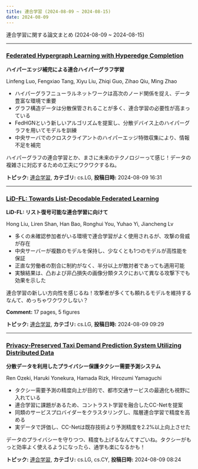 ```yaml
---
title: 連合学習 (2024-08-09 ~ 2024-08-15)
date: 2024-08-09
---
```


連合学習に関する論文まとめ (2024-08-09 ~ 2024-08-15)


- - -

### [Federated Hypergraph Learning with Hyperedge Completion](http://arxiv.org/abs/2408.05160)

**ハイパーエッジ補完による連合ハイパーグラフ学習**

Linfeng Luo, Fengxiao Tang, Xiyu Liu, Zhiqi Guo, Zihao Qiu, Ming Zhao

- ハイパーグラフニューラルネットワークは高次のノード関係を捉え、データ豊富な環境で重要
- グラフ構造データは分散保管されることが多く、連合学習の必要性が高まっている
- FedHGNという新しいアルゴリズムを提案し、分散デバイス上のハイパーグラフを用いてモデルを訓練
- 中央サーバでのクロスクライアントのハイパーエッジ特徴収集により、情報不足を補完

ハイパーグラフの連合学習とか、まさに未来のテクノロジーって感じ！データの複雑さに対応するための工夫にワクワクするね。



**トピック:** [連合学習](../../fl), **カテゴリ:** cs.LG, **投稿日時:** 2024-08-09 16:31


- - -

### [LiD-FL: Towards List-Decodable Federated Learning](http://arxiv.org/abs/2408.04963)

**LiD-FL: リスト復号可能な連合学習に向けて**

Hong Liu, Liren Shan, Han Bao, Ronghui You, Yuhao Yi, Jiancheng Lv

- 多くの未確認参加者がいる環境で連合学習がよく使用されるが、攻撃の脅威が存在
- 中央サーバーが複数のモデルを保持し、少なくとも1つのモデルが高性能を保証
- 正直な労働者の割合に制約がなく、半分以上が敵対者であっても適用可能
- 実験結果は、凸および非凸損失の画像分類タスクにおいて異なる攻撃下でも効果を示した

連合学習の新しい方向性を感じるね！攻撃者が多くても頼れるモデルを維持するなんて、めっちゃワクワクしない？

**Comment:** 17 pages, 5 figures

**トピック:** [連合学習](../../fl), **カテゴリ:** cs.LG, **投稿日時:** 2024-08-09 09:29


- - -

### [Privacy-Preserved Taxi Demand Prediction System Utilizing Distributed Data](http://arxiv.org/abs/2408.04931)

**分散データを利用したプライバシー保護タクシー需要予測システム**

Ren Ozeki, Haruki Yonekura, Hamada Rizk, Hirozumi Yamaguchi

- タクシー需要予測の精度向上が目的で、都市交通サービスの最適化も視野に入れている
- 連合学習に課題があるため、コントラスト学習を融合したCC-Netを提案
- 同類のサービスプロバイダーをクラスタリングし、階層連合学習で精度を高める
- 実データで評価し、CC-Netは既存技術より予測精度を2.2%以上向上させた

データのプライバシーを守りつつ、精度も上げるなんてすごいね。タクシーがもっと効率よく使えるようになったら、通学も楽になるかも！



**トピック:** [連合学習](../../fl), **カテゴリ:** cs.LG, cs.CY, **投稿日時:** 2024-08-09 08:24
